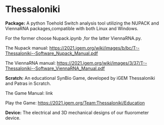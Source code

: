 # Thessaloniki
**Package:**
A python Toehold Switch analysis tool utilizing the NUPACK and ViennaRNA packages,compatible with both Linux and Windows.

For the former choose Nupack.ipynb ,for the latter ViennaRNA.py.

The Nupack manual: https://2021.igem.org/wiki/images/b/bc/T--Thessaloniki--Software_Nupack_Manual.pdf

The ViennaRNA manual: https://2021.igem.org/wiki/images/3/37/T--Thessaloniki--Software_ViennaRNA_Manual.pdf




**Scratch:**
An educational SynBio Game, developed by iGEM Thessaloniki and Patras in Scratch.

The Game Manual: link

Play the Game: https://2021.igem.org/Team:Thessaloniki/Education




**Device:**
The electrical and 3D mechanical designs of our fluorometer device. 
